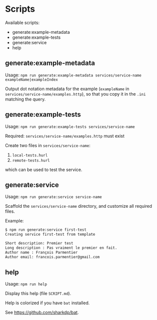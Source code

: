 # Scripts

Available scripts:

- generate:example-metadata
- generate:example-tests
- generate:service
- help

## generate:example-metadata

Usage: `npm run generate:example-metadata services/service-name exampleName|exampleIndex`

Output dot notation metadata for the example (`exampleName` in
`services/service-name/examples.http`), so that you copy it in the `.ini`
matching the query.

## generate:example-tests

Usage: `npm run generate:example-tests services/service-name`

Required: `services/service-name/examples.http` must exist

Create two files in `services/service-name`:

1. `local-tests.hurl`
2. `remote-tests.hurl`

which can be used to test the service.

## generate:service

Usage: `npm run generate:service service-name`

Scaffold the `services/service-name` directory, and customize all required
files.

Example:

```bash
$ npm run generate:service first-test
Creating service first-test from template

Short description: Premier test
Long description : Pas vraiment le premier en fait.
Author name : François Parmentier
Author email: francois.parmentier@gmail.com
```

## help

Usage: `npm run help`

Display this help (file `SCRIPT.md`).

Help is colorized if you have `bat` installed.

See <https://github.com/sharkdp/bat>.
